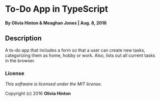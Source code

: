 # To-Do App in TypeScript

#### By Olivia Hinton & Meaghan Jones | Aug. 8, 2016

## Description
A to-do app that includes  a form so that a user can create new tasks, categorizing them as home, hobby or work. Also, lists out all current tasks in the browser.

### License

*This software is licensed under the MIT license.*

Copyright (c) 2016 **Olivia Hinton**


